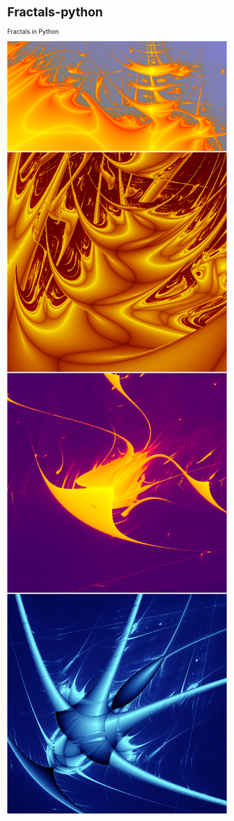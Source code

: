 # Fractals-python
Fractals in Python

![alt tag](https://github.com/ale93111/Fractals-python/blob/main/lyapunov/asset/lyapunov_1.png)
![alt tag](https://github.com/ale93111/Fractals-python/blob/main/lyapunov/asset/lyapunov_2.png)
![alt tag](https://github.com/ale93111/Fractals-python/blob/main/lyapunov/asset/lyapunov_3.png)
![alt tag](https://github.com/ale93111/Fractals-python/blob/main/lyapunov/asset/lyapunov_4.png)

